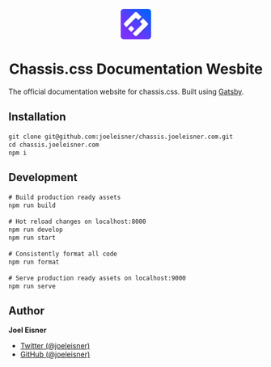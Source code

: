 <p align="center"><img alt="Chassis.css icon" src="src/images/icon.png?raw=true" width="60" /></p>
<h1 align="center">Chassis.css Documentation Wesbite</h1>

The official documentation website for chassis.css. Built using [Gatsby](https://www.gatsbyjs.org).

## Installation
```shell
git clone git@github.com:joeleisner/chassis.joeleisner.com.git
cd chassis.joeleisner.com
npm i
```

## Development
```shell
# Build production ready assets
npm run build

# Hot reload changes on localhost:8000
npm run develop
npm run start

# Consistently format all code
npm run format

# Serve production ready assets on localhost:9000
npm run serve
```

## Author
**Joel Eisner**
* [Twitter (@joeleisner)](https://twitter.com/joeleisner)
* [GitHub (@joeleisner)](https://github.com/joeleisner)